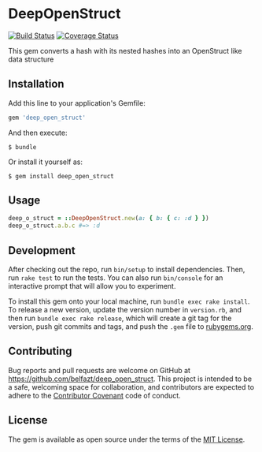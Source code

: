 # DeepOpenStruct

[![Build Status](https://travis-ci.com/belfazt/deep_open_struct.svg?branch=master)](https://travis-ci.com/belfazt/deep_open_struct)
[![Coverage Status](https://coveralls.io/repos/github/belfazt/deep_open_struct/badge.svg)](https://coveralls.io/github/belfazt/deep_open_struct)

This gem converts a hash with its nested hashes into an OpenStruct like data structure

## Installation

Add this line to your application's Gemfile:

```ruby
gem 'deep_open_struct'
```

And then execute:

    $ bundle

Or install it yourself as:

    $ gem install deep_open_struct

## Usage

```ruby
deep_o_struct = ::DeepOpenStruct.new(a: { b: { c: :d } })
deep_o_struct.a.b.c #=> :d
```

## Development

After checking out the repo, run `bin/setup` to install dependencies. Then, run `rake test` to run the tests. You can also run `bin/console` for an interactive prompt that will allow you to experiment.

To install this gem onto your local machine, run `bundle exec rake install`. To release a new version, update the version number in `version.rb`, and then run `bundle exec rake release`, which will create a git tag for the version, push git commits and tags, and push the `.gem` file to [rubygems.org](https://rubygems.org).

## Contributing

Bug reports and pull requests are welcome on GitHub at https://github.com/belfazt/deep_open_struct. This project is intended to be a safe, welcoming space for collaboration, and contributors are expected to adhere to the [Contributor Covenant](http://contributor-covenant.org) code of conduct.

## License

The gem is available as open source under the terms of the [MIT License](https://opensource.org/licenses/MIT).
